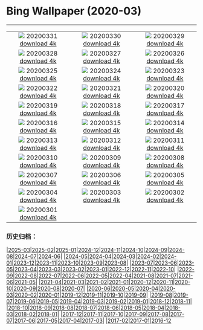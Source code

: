 # Bing Wallpaper (2020-03)
**************
| | | |
| :----: | :----: | :----: |
| ![](https://www.bing.com/th?id=OHR.ShyGuy_ZH-CN7391687938_1920x1080.jpg) 20200331 [download 4k](https://www.bing.com/th?id=OHR.ShyGuy_ZH-CN7391687938_UHD.jpg) | ![](https://www.bing.com/th?id=OHR.CarrickSpring_ZH-CN7085146237_1920x1080.jpg) 20200330 [download 4k](https://www.bing.com/th?id=OHR.CarrickSpring_ZH-CN7085146237_UHD.jpg) | ![](https://www.bing.com/th?id=OHR.WalkingCentral_ZH-CN6818231087_1920x1080.jpg) 20200329 [download 4k](https://www.bing.com/th?id=OHR.WalkingCentral_ZH-CN6818231087_UHD.jpg) |
| ![](https://www.bing.com/th?id=OHR.BorrowingDays_ZH-CN3558219803_1920x1080.jpg) 20200328 [download 4k](https://www.bing.com/th?id=OHR.BorrowingDays_ZH-CN3558219803_UHD.jpg) | ![](https://www.bing.com/th?id=OHR.FormentorHolidays_ZH-CN3392936755_1920x1080.jpg) 20200327 [download 4k](https://www.bing.com/th?id=OHR.FormentorHolidays_ZH-CN3392936755_UHD.jpg) | ![](https://www.bing.com/th?id=OHR.CharlestonAzaleas_ZH-CN3924268565_1920x1080.jpg) 20200326 [download 4k](https://www.bing.com/th?id=OHR.CharlestonAzaleas_ZH-CN3924268565_UHD.jpg) |
| ![](https://www.bing.com/th?id=OHR.NoCaliCoast_ZH-CN2604627519_1920x1080.jpg) 20200325 [download 4k](https://www.bing.com/th?id=OHR.NoCaliCoast_ZH-CN2604627519_UHD.jpg) | ![](https://www.bing.com/th?id=OHR.RadcliffeCamera_ZH-CN2499323035_1920x1080.jpg) 20200324 [download 4k](https://www.bing.com/th?id=OHR.RadcliffeCamera_ZH-CN2499323035_UHD.jpg) | ![](https://www.bing.com/th?id=OHR.SpainBeeEaters_ZH-CN2414526119_1920x1080.jpg) 20200323 [download 4k](https://www.bing.com/th?id=OHR.SpainBeeEaters_ZH-CN2414526119_UHD.jpg) |
| ![](https://www.bing.com/th?id=OHR.LenticularVideo_ZH-CN2275732856_1920x1080.jpg) 20200322 [download 4k](https://www.bing.com/th?id=OHR.LenticularVideo_ZH-CN2275732856_UHD.jpg) | ![](https://www.bing.com/th?id=OHR.StepWell_ZH-CN1542251750_1920x1080.jpg) 20200321 [download 4k](https://www.bing.com/th?id=OHR.StepWell_ZH-CN1542251750_UHD.jpg) | ![](https://www.bing.com/th?id=OHR.LoughriggTarn_ZH-CN1404327665_1920x1080.jpg) 20200320 [download 4k](https://www.bing.com/th?id=OHR.LoughriggTarn_ZH-CN1404327665_UHD.jpg) |
| ![](https://www.bing.com/th?id=OHR.SaltonSea_ZH-CN1265210111_1920x1080.jpg) 20200319 [download 4k](https://www.bing.com/th?id=OHR.SaltonSea_ZH-CN1265210111_UHD.jpg) | ![](https://www.bing.com/th?id=OHR.EquinoxAngkor_ZH-CN1157590532_1920x1080.jpg) 20200318 [download 4k](https://www.bing.com/th?id=OHR.EquinoxAngkor_ZH-CN1157590532_UHD.jpg) | ![](https://www.bing.com/th?id=OHR.KeichitsuCrocuse_ZH-CN1061292366_1920x1080.jpg) 20200317 [download 4k](https://www.bing.com/th?id=OHR.KeichitsuCrocuse_ZH-CN1061292366_UHD.jpg) |
| ![](https://www.bing.com/th?id=OHR.Knowth_ZH-CN0295374506_1920x1080.jpg) 20200316 [download 4k](https://www.bing.com/th?id=OHR.Knowth_ZH-CN0295374506_UHD.jpg) | ![](https://www.bing.com/th?id=OHR.YukonGames_ZH-CN0135612170_1920x1080.jpg) 20200315 [download 4k](https://www.bing.com/th?id=OHR.YukonGames_ZH-CN0135612170_UHD.jpg) | ![](https://www.bing.com/th?id=OHR.MetamorphicRocks_ZH-CN9753251368_1920x1080.jpg) 20200314 [download 4k](https://www.bing.com/th?id=OHR.MetamorphicRocks_ZH-CN9753251368_UHD.jpg) |
| ![](https://www.bing.com/th?id=OHR.Cirkelbroen_ZH-CN9645986135_1920x1080.jpg) 20200313 [download 4k](https://www.bing.com/th?id=OHR.Cirkelbroen_ZH-CN9645986135_UHD.jpg) | ![](https://www.bing.com/th?id=OHR.FrenchColorado_ZH-CN9446885520_1920x1080.jpg) 20200312 [download 4k](https://www.bing.com/th?id=OHR.FrenchColorado_ZH-CN9446885520_UHD.jpg) | ![](https://www.bing.com/th?id=OHR.SiestaKey_ZH-CN1759696989_1920x1080.jpg) 20200311 [download 4k](https://www.bing.com/th?id=OHR.SiestaKey_ZH-CN1759696989_UHD.jpg) |
| ![](https://www.bing.com/th?id=OHR.CubsEmerge_ZH-CN1697031244_1920x1080.jpg) 20200310 [download 4k](https://www.bing.com/th?id=OHR.CubsEmerge_ZH-CN1697031244_UHD.jpg) | ![](https://www.bing.com/th?id=OHR.DrumhellerBadlands_ZH-CN3069391817_1920x1080.jpg) 20200309 [download 4k](https://www.bing.com/th?id=OHR.DrumhellerBadlands_ZH-CN3069391817_UHD.jpg) | ![](https://www.bing.com/th?id=OHR.SnoozyTheBear_ZH-CN1561515228_1920x1080.jpg) 20200308 [download 4k](https://www.bing.com/th?id=OHR.SnoozyTheBear_ZH-CN1561515228_UHD.jpg) |
| ![](https://www.bing.com/th?id=OHR.JoanNYC_ZH-CN1501350561_1920x1080.jpg) 20200307 [download 4k](https://www.bing.com/th?id=OHR.JoanNYC_ZH-CN1501350561_UHD.jpg) | ![](https://www.bing.com/th?id=OHR.TokyoMoat_ZH-CN1430508337_1920x1080.jpg) 20200306 [download 4k](https://www.bing.com/th?id=OHR.TokyoMoat_ZH-CN1430508337_UHD.jpg) | ![](https://www.bing.com/th?id=OHR.BluebirdsYNP_ZH-CN1355093185_1920x1080.jpg) 20200305 [download 4k](https://www.bing.com/th?id=OHR.BluebirdsYNP_ZH-CN1355093185_UHD.jpg) |
| ![](https://www.bing.com/th?id=OHR.CarnegieaGigantea_ZH-CN1238179361_1920x1080.jpg) 20200304 [download 4k](https://www.bing.com/th?id=OHR.CarnegieaGigantea_ZH-CN1238179361_UHD.jpg) | ![](https://www.bing.com/th?id=OHR.ElPit_ZH-CN1174143508_1920x1080.jpg) 20200303 [download 4k](https://www.bing.com/th?id=OHR.ElPit_ZH-CN1174143508_UHD.jpg) | ![](https://www.bing.com/th?id=OHR.SpectralTarsiers_ZH-CN1108590907_1920x1080.jpg) 20200302 [download 4k](https://www.bing.com/th?id=OHR.SpectralTarsiers_ZH-CN1108590907_UHD.jpg) |
| ![](https://www.bing.com/th?id=OHR.SeussianLandscape_ZH-CN0785428057_1920x1080.jpg) 20200301 [download 4k](https://www.bing.com/th?id=OHR.SeussianLandscape_ZH-CN0785428057_UHD.jpg) |  |  |

### 历史归档：

|[2025-03](/2025-03/2025-03.md)|[2025-02](/2025-02/2025-02.md)|[2025-01](/2025-01/2025-01.md)|[2024-12](/2024-12/2024-12.md)|[2024-11](/2024-11/2024-11.md)|[2024-10](/2024-10/2024-10.md)|[2024-09](/2024-09/2024-09.md)|[2024-08](/2024-08/2024-08.md)|[2024-07](/2024-07/2024-07.md)|[2024-06](/2024-06/2024-06.md)|
|[2024-05](/2024-05/2024-05.md)|[2024-04](/2024-04/2024-04.md)|[2024-03](/2024-03/2024-03.md)|[2024-02](/2024-02/2024-02.md)|[2024-01](/2024-01/2024-01.md)|[2023-12](/2023-12/2023-12.md)|[2023-11](/2023-11/2023-11.md)|[2023-10](/2023-10/2023-10.md)|[2023-09](/2023-09/2023-09.md)|[2023-08](/2023-08/2023-08.md)|
|[2023-07](/2023-07/2023-07.md)|[2023-06](/2023-06/2023-06.md)|[2023-05](/2023-05/2023-05.md)|[2023-04](/2023-04/2023-04.md)|[2023-03](/2023-03/2023-03.md)|[2023-02](/2023-02/2023-02.md)|[2023-01](/2023-01/2023-01.md)|[2022-12](/2022-12/2022-12.md)|[2022-11](/2022-11/2022-11.md)|[2022-10](/2022-10/2022-10.md)|
|[2022-09](/2022-09/2022-09.md)|[2022-08](/2022-08/2022-08.md)|[2022-07](/2022-07/2022-07.md)|[2022-06](/2022-06/2022-06.md)|[2022-05](/2022-05/2022-05.md)|[2022-04](/2022-04/2022-04.md)|[2021-08](/2021-08/2021-08.md)|[2021-07](/2021-07/2021-07.md)|[2021-06](/2021-06/2021-06.md)|[2021-05](/2021-05/2021-05.md)|
|[2021-04](/2021-04/2021-04.md)|[2021-03](/2021-03/2021-03.md)|[2021-02](/2021-02/2021-02.md)|[2021-01](/2021-01/2021-01.md)|[2020-12](/2020-12/2020-12.md)|[2020-11](/2020-11/2020-11.md)|[2020-10](/2020-10/2020-10.md)|[2020-09](/2020-09/2020-09.md)|[2020-08](/2020-08/2020-08.md)|[2020-07](/2020-07/2020-07.md)|
|[2020-06](/2020-06/2020-06.md)|[2020-05](/2020-05/2020-05.md)|[2020-04](/2020-04/2020-04.md)|[2020-03](/2020-03/2020-03.md)|[2020-02](/2020-02/2020-02.md)|[2020-01](/2020-01/2020-01.md)|[2019-12](/2019-12/2019-12.md)|[2019-11](/2019-11/2019-11.md)|[2019-10](/2019-10/2019-10.md)|[2019-09](/2019-09/2019-09.md)|
|[2019-08](/2019-08/2019-08.md)|[2019-07](/2019-07/2019-07.md)|[2019-06](/2019-06/2019-06.md)|[2019-05](/2019-05/2019-05.md)|[2019-04](/2019-04/2019-04.md)|[2019-03](/2019-03/2019-03.md)|[2019-02](/2019-02/2019-02.md)|[2019-01](/2019-01/2019-01.md)|[2018-12](/2018-12/2018-12.md)|[2018-11](/2018-11/2018-11.md)|
|[2018-10](/2018-10/2018-10.md)|[2018-09](/2018-09/2018-09.md)|[2018-08](/2018-08/2018-08.md)|[2018-07](/2018-07/2018-07.md)|[2018-06](/2018-06/2018-06.md)|[2018-05](/2018-05/2018-05.md)|[2018-04](/2018-04/2018-04.md)|[2018-03](/2018-03/2018-03.md)|[2018-02](/2018-02/2018-02.md)|[2018-01](/2018-01/2018-01.md)|
|[2017-12](/2017-12/2017-12.md)|[2017-11](/2017-11/2017-11.md)|[2017-10](/2017-10/2017-10.md)|[2017-09](/2017-09/2017-09.md)|[2017-08](/2017-08/2017-08.md)|[2017-07](/2017-07/2017-07.md)|[2017-06](/2017-06/2017-06.md)|[2017-05](/2017-05/2017-05.md)|[2017-04](/2017-04/2017-04.md)|[2017-03](/2017-03/2017-03.md)|
|[2017-02](/2017-02/2017-02.md)|[2017-01](/2017-01/2017-01.md)|[2016-12](/2016-12/2016-12.md)